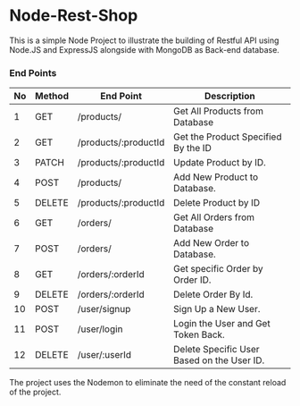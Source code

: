 # Node-Rest-Shop
This is a simple Node Project to illustrate the building of Restful API using Node.JS and ExpressJS alongside with MongoDB as Back-end database.

### End Points
| No | Method | End Point | Description |
|--|--|--| -- |
| 1 | GET | /products/ | Get All Products from Database
| 2 | GET | /products/:productId |Get the Product Specified By the ID
| 3 | PATCH | /products/:productId |Update Product by ID.
| 4 | POST | /products/|Add New Product to Database.
| 5 | DELETE | /products/:productId | Delete Product by ID
| 6 | GET | /orders/ | Get All Orders from Database
| 7 | POST | /orders/ | Add New Order to Database.
| 8 | GET | /orders/:orderId | Get specific Order by Order ID.
| 9 | DELETE | /orders/:orderId | Delete Order By Id.
| 10 | POST | /user/signup | Sign Up a New User.
| 11 | POST | /user/login | Login the User and Get Token Back.
| 12 | DELETE | /user/:userId | Delete Specific User Based on the User ID.

The project uses the Nodemon to eliminate the need of the constant reload of the project.

